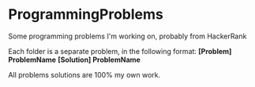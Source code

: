 # ProgrammingProblems
Some programming problems I'm working on, probably from HackerRank

Each folder is a separate problem, in the following format: 
**[Problem] ProblemName**
**[Solution] ProblemName**

All problems solutions are 100% my own work. 

